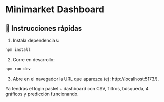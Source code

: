 # Minimarket Dashboard

## 🚀 Instrucciones rápidas
1. Instala dependencias:
```bash
npm install
```
2. Corre en desarrollo:
```bash
npm run dev
```
3. Abre en el navegador la URL que aparezca (ej: http://localhost:5173/).

Ya tendrás el login pastel + dashboard con CSV, filtros, búsqueda, 4 gráficos y predicción funcionando.
